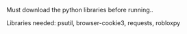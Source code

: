 Must download the python libraries before running..

Libraries needed:
psutil,
browser-cookie3,
requests,
robloxpy
